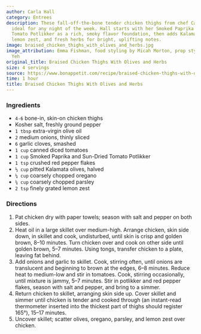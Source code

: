 ```yaml
---
author: Carla Hall
category: Entrees
description: These fall-off-the-bone tender chicken thighs from chef Carla Hall are
  ideal for any night of the week. Hall starts with her Smoked Paprika and Sun-Dried
  Tomato Potlikker as a rich, smoky flavor foundation, then adds Kalamata olives,
  lemon zest, and fresh herbs for bright, uplifting notes.
image: braised_chicken_thighs_with_olives_and_herbs.jpg
image_attribution: Emma Fishman, food styling by Micah Morton, prop styling by Stephanie
  Yeh
original_title: Braised Chicken Thighs With Olives and Herbs
size: 4 servings
source: https://www.bonappetit.com/recipe/braised-chicken-thighs-with-olives-and-herbs
time: 1 hour
title: Braised Chicken Thighs With Olives and Herbs
---
```


### Ingredients

* `4-6` bone-in, skin-on chicken thighs
* Kosher salt, freshly ground pepper
* `1 tbsp` extra-virgin olive oil
* `2` medium onions, thinly sliced
* `6` garlic cloves, smashed
* `1 cup` canned diced tomatoes
* `1 cup` Smoked Paprika and Sun-Dried Tomato Potlikker
* `1 tsp` crushed red pepper flakes
* `⅓ cup` pitted Kalamata olives, halved
* `¼ cup` coarsely chopped oregano
* `¼ cup` coarsely chopped parsley
* `2 tsp` finely grated lemon zest

### Directions

1. Pat chicken dry with paper towels; season with salt and pepper on both sides.
2. Heat oil in a large skillet over medium-high. Arrange chicken, skin side down, in skillet and cook, undisturbed, until skin is crisp and golden brown, 8–10 minutes. Turn chicken over and cook on other side until golden brown, 5–7 minutes. Using tongs, transfer chicken to a plate, leaving fat behind.
3. Add onions and garlic to skillet. Cook, stirring often, until onions are translucent and beginning to brown at the edges, 6–8 minutes. Reduce heat to medium-low and stir in tomatoes. Cook, stirring occasionally, until mixture is jammy, 5–7 minutes. Stir in potlikker and red pepper flakes, season with salt and pepper, and bring to a simmer.
4. Return chicken to skillet, arranging skin side up. Cover skillet and simmer until chicken is tender and cooked through (an instant-read thermometer inserted into the thickest part of thighs should register 165°), 15–17 minutes.
5. Uncover skillet; scatter olives, oregano, parsley, and lemon zest over chicken.